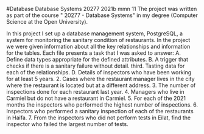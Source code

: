 #Database
Database Systems 20277  2021b mmn 11
The project was written as part of the course " 20277 - Database Systems" in my degree (Computer Science at the Open University).


In this project I set up a database management system, PostgreSQL, a system for monitoring the sanitary condition of restaurants. In the project we were given information about all the key relationships and information for the tables.
Each file presents a task that I was asked to answer:
A. Define data types appropriate for the defined attributes.
B. A trigger that checks if there is a sanitary failure without detail.
third. Tasting data for each of the relationships.
D. Details of inspectors who have been working for at least 5 years.
2. Cases where the restaurant manager lives in the city where the restaurant is located but at a different address.
3. The number of inspections done for each restaurant last year.
4. Managers who live in Carmiel but do not have a restaurant in Carmiel.
5. For each of the 2021 months the inspectors who performed the highest number of inspections.
6. Inspectors who performed a sanitary inspection of each of the restaurants in Haifa.
7. From the inspectors who did not perform tests in Eilat, find the inspector who failed the largest number of tests.
